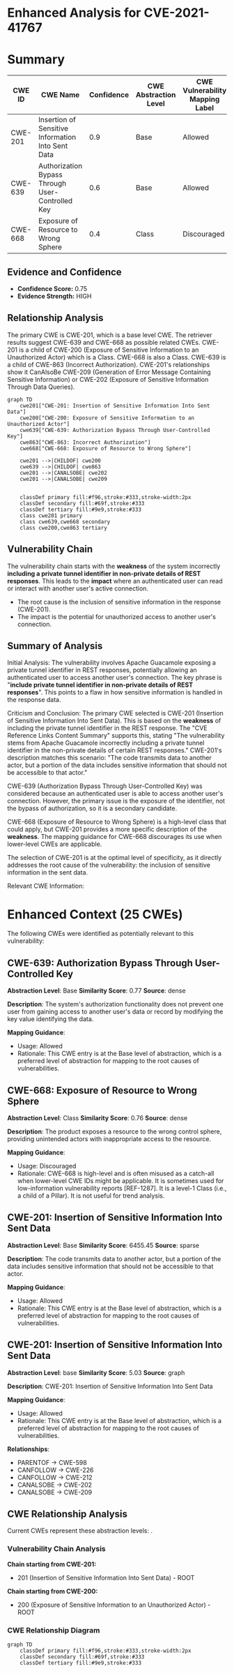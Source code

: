 # Enhanced Analysis for CVE-2021-41767

# Summary
| CWE ID | CWE Name | Confidence | CWE Abstraction Level | CWE Vulnerability Mapping Label | CWE-Vulnerability Mapping Notes |
|---|---|---|---|---|---|
| CWE-201 | Insertion of Sensitive Information Into Sent Data | 0.9 | Base | Allowed | Primary CWE |
| CWE-639 | Authorization Bypass Through User-Controlled Key | 0.6 | Base | Allowed | Secondary Candidate |
| CWE-668 | Exposure of Resource to Wrong Sphere | 0.4 | Class | Discouraged | Secondary Candidate |

## Evidence and Confidence

*   **Confidence Score:** 0.75
*   **Evidence Strength:** HIGH

## Relationship Analysis
The primary CWE is CWE-201, which is a base level CWE. The retriever results suggest CWE-639 and CWE-668 as possible related CWEs. CWE-201 is a child of CWE-200 (Exposure of Sensitive Information to an Unauthorized Actor) which is a Class. CWE-668 is also a Class. CWE-639 is a child of CWE-863 (Incorrect Authorization). CWE-201's relationships show it CanAlsoBe CWE-209 (Generation of Error Message Containing Sensitive Information) or CWE-202 (Exposure of Sensitive Information Through Data Queries).

```mermaid
graph TD
    cwe201["CWE-201: Insertion of Sensitive Information Into Sent Data"]
    cwe200["CWE-200: Exposure of Sensitive Information to an Unauthorized Actor"]
    cwe639["CWE-639: Authorization Bypass Through User-Controlled Key"]
    cwe863["CWE-863: Incorrect Authorization"]
    cwe668["CWE-668: Exposure of Resource to Wrong Sphere"]
    
    cwe201 -->|CHILDOF| cwe200
    cwe639 -->|CHILDOF| cwe863
    cwe201 -->|CANALSOBE| cwe202
    cwe201 -->|CANALSOBE| cwe209

    
    classDef primary fill:#f96,stroke:#333,stroke-width:2px
    classDef secondary fill:#69f,stroke:#333
    classDef tertiary fill:#9e9,stroke:#333
    class cwe201 primary
    class cwe639,cwe668 secondary
    class cwe200,cwe863 tertiary
```

## Vulnerability Chain
The vulnerability chain starts with the **weakness** of the system incorrectly **including a private tunnel identifier in non-private details of REST responses**. This leads to the **impact** where an authenticated user can read or interact with another user's active connection.
- The root cause is the inclusion of sensitive information in the response (CWE-201).
- The impact is the potential for unauthorized access to another user's connection.

## Summary of Analysis
Initial Analysis:
The vulnerability involves Apache Guacamole exposing a private tunnel identifier in REST responses, potentially allowing an authenticated user to access another user's connection. The key phrase is "**include private tunnel identifier in non-private details of REST responses**". This points to a flaw in how sensitive information is handled in the response data.

Criticism and Conclusion:
The primary CWE selected is CWE-201 (Insertion of Sensitive Information Into Sent Data). This is based on the **weakness** of including the private tunnel identifier in the REST response. The "CVE Reference Links Content Summary" supports this, stating "The vulnerability stems from Apache Guacamole incorrectly including a private tunnel identifier in the non-private details of certain REST responses." CWE-201's description matches this scenario: "The code transmits data to another actor, but a portion of the data includes sensitive information that should not be accessible to that actor."

CWE-639 (Authorization Bypass Through User-Controlled Key) was considered because an authenticated user is able to access another user's connection. However, the primary issue is the exposure of the identifier, not the bypass of authorization, so it is a secondary candidate.

CWE-668 (Exposure of Resource to Wrong Sphere) is a high-level class that could apply, but CWE-201 provides a more specific description of the **weakness**. The mapping guidance for CWE-668 discourages its use when lower-level CWEs are applicable.

The selection of CWE-201 is at the optimal level of specificity, as it directly addresses the root cause of the vulnerability: the inclusion of sensitive information in the sent data.

Relevant CWE Information:

# Enhanced Context (25 CWEs)
The following CWEs were identified as potentially relevant to this vulnerability:

## CWE-639: Authorization Bypass Through User-Controlled Key
**Abstraction Level**: Base
**Similarity Score**: 0.77
**Source**: dense

**Description**:
The system's authorization functionality does not prevent one user from gaining access to another user's data or record by modifying the key value identifying the data.

**Mapping Guidance**:
- Usage: Allowed
- Rationale: This CWE entry is at the Base level of abstraction, which is a preferred level of abstraction for mapping to the root causes of vulnerabilities.

## CWE-668: Exposure of Resource to Wrong Sphere
**Abstraction Level**: Class
**Similarity Score**: 0.76
**Source**: dense

**Description**:
The product exposes a resource to the wrong control sphere, providing unintended actors with inappropriate access to the resource.

**Mapping Guidance**:
- Usage: Discouraged
- Rationale: CWE-668 is high-level and is often misused as a catch-all when lower-level CWE IDs might be applicable. It is sometimes used for low-information vulnerability reports [REF-1287]. It is a level-1 Class (i.e., a child of a Pillar). It is not useful for trend analysis.

## CWE-201: Insertion of Sensitive Information Into Sent Data
**Abstraction Level**: Base
**Similarity Score**: 6455.45
**Source**: sparse

**Description**:
The code transmits data to another actor, but a portion of the data includes sensitive information that should not be accessible to that actor.

**Mapping Guidance**:
- Usage: Allowed
- Rationale: This CWE entry is at the Base level of abstraction, which is a preferred level of abstraction for mapping to the root causes of vulnerabilities.

## CWE-201: Insertion of Sensitive Information Into Sent Data
**Abstraction Level**: base
**Similarity Score**: 5.03
**Source**: graph

**Description**:
CWE-201: Insertion of Sensitive Information Into Sent Data

**Mapping Guidance**:
- Usage: Allowed
- Rationale: This CWE entry is at the Base level of abstraction, which is a preferred level of abstraction for mapping to the root causes of vulnerabilities.

**Relationships**:
- PARENTOF -> CWE-598
- CANFOLLOW -> CWE-226
- CANFOLLOW -> CWE-212
- CANALSOBE -> CWE-202
- CANALSOBE -> CWE-209


## CWE Relationship Analysis

Current CWEs represent these abstraction levels: .


### Vulnerability Chain Analysis

**Chain starting from CWE-201:**
- 201 (Insertion of Sensitive Information Into Sent Data) - ROOT


**Chain starting from CWE-200:**
- 200 (Exposure of Sensitive Information to an Unauthorized Actor) - ROOT



### CWE Relationship Diagram

```mermaid
graph TD
    classDef primary fill:#f96,stroke:#333,stroke-width:2px
    classDef secondary fill:#69f,stroke:#333
    classDef tertiary fill:#9e9,stroke:#333
```